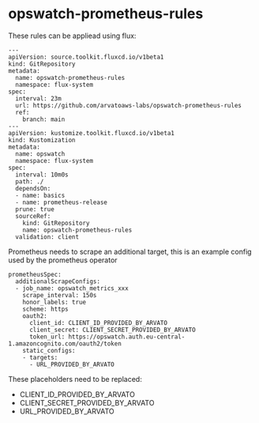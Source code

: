# opswatch-prometheus-rules

These rules can be appliead using flux:
````
---
apiVersion: source.toolkit.fluxcd.io/v1beta1
kind: GitRepository
metadata:
  name: opswatch-prometheus-rules
  namespace: flux-system
spec:
  interval: 23m
  url: https://github.com/arvatoaws-labs/opswatch-prometheus-rules
  ref:
    branch: main
---
apiVersion: kustomize.toolkit.fluxcd.io/v1beta1
kind: Kustomization
metadata:
  name: opswatch
  namespace: flux-system
spec:
  interval: 10m0s
  path: ./
  dependsOn:
  - name: basics
  - name: prometheus-release
  prune: true
  sourceRef:
    kind: GitRepository
    name: opswatch-prometheus-rules
  validation: client
````

Prometheus needs to scrape an additional target, this is an example config used by the prometheus operator
````
prometheusSpec:
  additionalScrapeConfigs:
  - job_name: opswatch_metrics_xxx
    scrape_interval: 150s
    honor_labels: true
    scheme: https
    oauth2:
      client_id: CLIENT_ID_PROVIDED_BY_ARVATO
      client_secret: CLIENT_SECRET_PROVIDED_BY_ARVATO
      token_url: https://opswatch.auth.eu-central-1.amazoncognito.com/oauth2/token
    static_configs:
    - targets:
      - URL_PROVIDED_BY_ARVATO
````

These placeholders need to be replaced:
* CLIENT_ID_PROVIDED_BY_ARVATO
* CLIENT_SECRET_PROVIDED_BY_ARVATO
* URL_PROVIDED_BY_ARVATO
